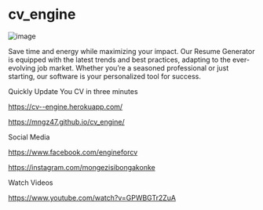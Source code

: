 # cv_engine

![image](https://github.com/mngz47/cv_engine/assets/15697629/b569ed95-681d-43e2-9ed4-47cffe4ad7d0)


Save time and energy while maximizing your impact. Our Resume Generator is equipped with the latest trends and best practices, adapting to the ever-evolving job market. Whether you’re a seasoned professional or just starting, our software is your personalized tool for success.

Quickly Update You CV in three minutes

https://cv--engine.herokuapp.com/

https://mngz47.github.io/cv_engine/

Social Media

https://www.facebook.com/engineforcv

https://instagram.com/mongezisibongakonke

Watch Videos

https://www.youtube.com/watch?v=GPWBGTr2ZuA
